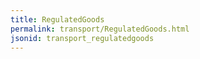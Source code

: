 ```yaml
---
title: RegulatedGoods
permalink: transport/RegulatedGoods.html
jsonid: transport_regulatedgoods
---
```

